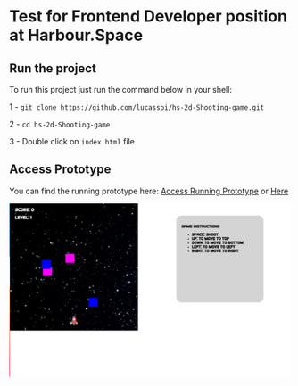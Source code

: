 # Test for Frontend Developer position at Harbour.Space

## Run the project

To run this project just run the command below in your shell:

1 - `git clone https://github.com/lucasspi/hs-2d-Shooting-game.git`

2 - `cd hs-2d-Shooting-game`

3 - Double click on `index.html` file

## Access Prototype
You can find the running prototype here: [Access Running Prototype](https://shotting-game.spirandeli.com) or [Here](http://shotting-game.spirandeli.com.s3-website-sa-east-1.amazonaws.com)

![alt text](thumb.png)
